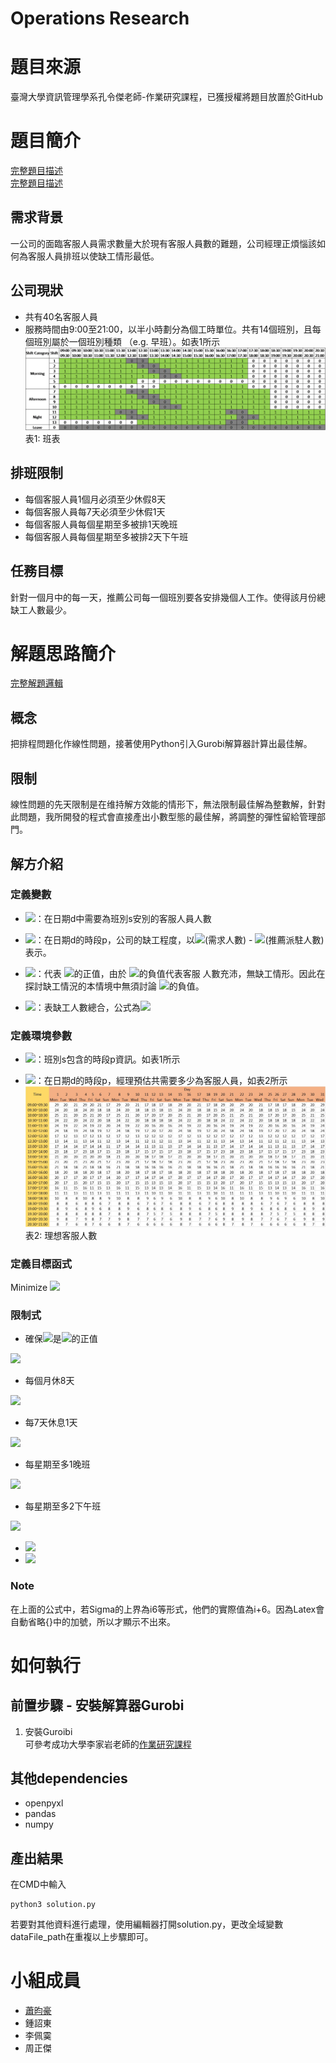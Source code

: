 # Operations Research
# 題目來源
臺灣大學資訊管理學系孔令傑老師-作業研究課程，已獲授權將題目放置於GitHub

# 題目簡介
[完整題目描述](./doc/OR108-2_case01.pdf)<br>
[完整題目描述](./doc/OR108-2_case02.pdf)<br>
## 需求背景
一公司的面臨客服人員需求數量大於現有客服人員數的難題，公司經理正煩惱該如何為客服人員排班以使缺工情形最低。

## 公司現狀
*	共有40名客服人員
*	服務時間由9:00至21:00，以半小時劃分為個工時單位。共有14個班別，且每個班別屬於一個班別種類 （e.g. 早班）。如表1所示
![班表](./image/班表.png)
表1: 班表

## 排班限制
* 每個客服人員1個月必須至少休假8天
* 每個客服人員每7天必須至少休假1天
* 每個客服人員每個星期至多被排1天晚班
* 每個客服人員每個星期至多被排2天下午班

## 任務目標
針對一個月中的每一天，推薦公司每一個班別要各安排幾個人工作。使得該月份總缺工人數最少。

# 解題思路簡介
[完整解題邏輯](./doc/Solution_2.pdf)

## 概念
把排程問題化作線性問題，接著使用Python引入Gurobi解算器計算出最佳解。

## 限制
線性問題的先天限制是在维持解方效能的情形下，無法限制最佳解為整數解，針對此問題，我所開發的程式會直接產出小數型態的最佳解，將調整的彈性留給管理部門。


## 解方介紹
### 定義變數
* <img src="https://render.githubusercontent.com/render/math?math=N_{ds}">：在日期d中需要為班別s安別的客服人員人數

* <img src="https://render.githubusercontent.com/render/math?math=S_{dp}">：在日期d的時段p，公司的缺工程度，以<img src="https://render.githubusercontent.com/render/math?math=D_{dp}">(需求人數) - <img src="https://render.githubusercontent.com/render/math?math=\left(NA\right)_{dp}">(推薦派駐人數)表示。

* <img src="https://render.githubusercontent.com/render/math?math=\omega_{ds}">：代表
<img src="https://render.githubusercontent.com/render/math?math=S_{dp}">的正值，由於
<img src="https://render.githubusercontent.com/render/math?math=S_{dp}">的負值代表客服 人數充沛，無缺工情形。因此在探討缺工情況的本情境中無須討論
<img src="https://render.githubusercontent.com/render/math?math=S_{dp}">的負值。

* <img src="https://render.githubusercontent.com/render/math?math=z">：表缺工人數總合，公式為<img src="https://render.githubusercontent.com/render/math?math=z=\sum_{d=1}^{31}\sum_{p=1}^{24}\omega_{dp}">

### 定義環境參數
* <img src="https://render.githubusercontent.com/render/math?math=A_{sp}">：班別s包含的時段p資訊。如表1所示

* <img src="https://render.githubusercontent.com/render/math?math=D_{dp}">：在日期d的時段p，經理預估共需要多少為客服人員，如表2所示
![理想客服人數](./image/理想客服人數.jpg)
表2: 理想客服人數

### 定義目標函式
Minimize	<img src="https://render.githubusercontent.com/render/math?math=z=\sum_{d=1}^{31}\sum_{p=1}^{24}\omega_{dp}">

### 限制式
* 確保<img src="https://render.githubusercontent.com/render/math?math=\omega_{dp}">是<img src="https://render.githubusercontent.com/render/math?math=S_{dp}">的正值
<img src="https://render.githubusercontent.com/render/math?math=\omega_{dp}\geq S_{dp} \forall d=1,2,\ldots,31\ \ \forall p=1,2,\ldots,24">

* 每個月休8天
<img src="https://render.githubusercontent.com/render/math?math=\sum_{d=1}^{31}N_{ds}\ \geq\ 8\times40=320\ ,\ s=14\ (s=14\ is\ shift\ 0)">

* 每7天休息1天
<img src="https://render.githubusercontent.com/render/math?math=\sum_{d=i}^{i+6}N_{ds\ }{\le\ 1\times40,\ \forall i=1,2,\ldots,25}">

* 每星期至多1晚班
<img src="https://render.githubusercontent.com/render/math?math=\sum_{d=i}^{i+6}\sum_{s=11}^{13}N_{ds\ }\le\ 1\times40,\ \forall i=1,2,\ldots,25">

* 每星期至多2下午班
<img src="https://render.githubusercontent.com/render/math?math=\sum_{d=i}^{i+6}\sum_{s=7}^{10}N_{ds\ }\le\ 2\times40,\ \forall i=1,2,\ldots,25">


* <img src="https://render.githubusercontent.com/render/math?math=\omega_{dp}\geq0 \forall d=1,2,\ldots,31\ \ \forall p=1,2,\ldots,24">

* <img src="https://render.githubusercontent.com/render/math?math=N_{ds}\geq0 \forall d=1,2,\ldots,31\ \ \forall s=1,2,\ldots,14">

### Note
在上面的公式中，若Sigma的上界為i6等形式，他們的實際值為i+6。因為Latex會自動省略{}中的加號，所以才顯示不出來。

# 如何執行
## 前置步驟 - 安裝解算器Gurobi
1. 安裝Guroibi<br>
可參考成功大學李家岩老師的[作業研究課程](https://github.com/wurmen/Gurobi-Python/blob/master/Installation/安裝教學.md)

## 其他dependencies
* openpyxl
* pandas
* numpy

## 產出結果
在CMD中輸入

```{bash}
python3 solution.py
```

若要對其他資料進行處理，使用編輯器打開solution.py，更改全域變數dataFile_path在重複以上步驟即可。


# 小組成員
* [蕭昀豪](https://github.com/Howard-Hsiao)
* 鍾詔東
* 李佩霙
* 周正傑
